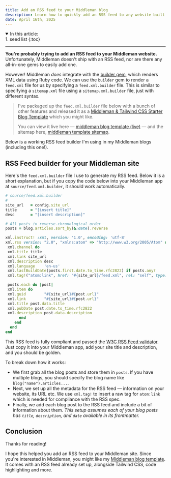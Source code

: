 ```yaml
---
title: Add an RSS feed to your Middleman blog
description: Learn how to quickly add an RSS feed to any website built in the Middleman Ruby gem. Plus, copy the RSS feed builder code directly into your own app.
date: April 16th, 2025
---
```


<details open>
<summary>In this article:</summary>
<aside markdown="1">
1. seed list
{:toc}
</aside>
</details>
<hr />

**You're probably trying to add an RSS feed to your Middleman website.** Unfortunately, Middleman doesn't ship with an RSS feed, nor are there any all-in-one gems to easily add one.

However! Middleman _does_ integrate with the [builder gem](https://github.com/jimweirich/builder), which renders XML data using Ruby code. We can use the `builder` gem to render a `feed.xml` file for us by specifying a `feed.xml.builder` file. This is similar to specifying a `sitemap.xml` file using a `sitemap.xml.builder` file, just with different syntax.

> I've packaged up the `feed.xml.builder` file below with a bunch of other features and released it as a [Middleman & Tailwind CSS Starter Blog Template](https://github.com/harrison-broadbent/ruby-middleman-tailwind-starter-blog) which you might like.
>
> You can view it live here — [middleman blog template (live)](https://ruby-middleman-tailwind-starter-blog.pages.dev) — and the sitemap here, [middleman template sitemap](https://ruby-middleman-tailwind-starter-blog.pages.dev/feed.xml).

Below is a working RSS feed builder I'm using in my Middleman blogs (including this one!).

## RSS Feed builder for your Middleman site

Here's the `feed.xml.builder` file I use to generate my RSS feed. Below it is a short explanation, but if you copy the code below into your Middleman app at `source/feed.xml.builder`, it should work automatically.

```ruby
# source/feed.xml.builder
#
site_url   = config.site_url
title      = "[insert title]"
desc       = "[insert description]"

# All posts in reverse‑chronological order
posts = blog.articles.sort_by(&:date).reverse

xml.instruct! :xml, version: '1.0', encoding: 'utf-8'
xml.rss version: "2.0", "xmlns:atom" => "http://www.w3.org/2005/Atom" do
 xml.channel do
 xml.title title
 xml.link site_url
 xml.description desc
 xml.language    'en-us'
 xml.lastBuildDate(posts.first.date.to_time.rfc2822) if posts.any?
 xml.tag!("atom:link", href: "#{site_url}/feed.xml", rel: "self", type: "application/rss+xml")

 posts.each do |post|
 xml.item do
 xml.guid        "#{site_url}#{post.url}"
 xml.link        "#{site_url}#{post.url}"
 xml.title post.data.title
 xml.pubDate post.date.to_time.rfc2822
 xml.description post.data.description
      end
    end
  end
end
```

This RSS feed is fully compliant and passed the [W3C RSS Feed validator](https://validator.w3.org/feed/). Just copy it into your Middleman app, add your site title and description, and you should be golden.

To break down how it works:

- We first grab all the blog posts and store them in `posts`. If you have multiple blogs, you should specify the blog name like `blog("name").articles...`.
- Next, we set up all the metadata for the RSS feed — information on your website, its URL etc. We use `xml.tag!` to insert a raw tag for `atom:link` which is needed for compliance with the RSS spec.
- Finally, we add each blog post to the RSS feed and include a bit of information about them. _This setup assumes each of your blog posts has `title`, `description`, and `date` available in its frontmatter._

## Conclusion

Thanks for reading!

I hope this helped you add an RSS feed to your Middleman site. Since you're interested in Middleman, you might like my [Middleman blog template](/blog/ruby-middleman-blog). It comes with an RSS feed already set up, alongside Tailwind CSS, code highlighting and more.
